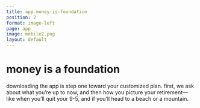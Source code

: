 ```yaml
---
title: app.money-is-foundation
position: 2
format: image-left
page: app
image: mobile2.png
layout: default
---
```


# money is a foundation
downloading the app is step one toward your customized plan. first, we ask about what you’re up to now, and 
then how you picture your retirement—like when you’ll quit your 9-5, and if you’ll head to a beach or a mountain.

